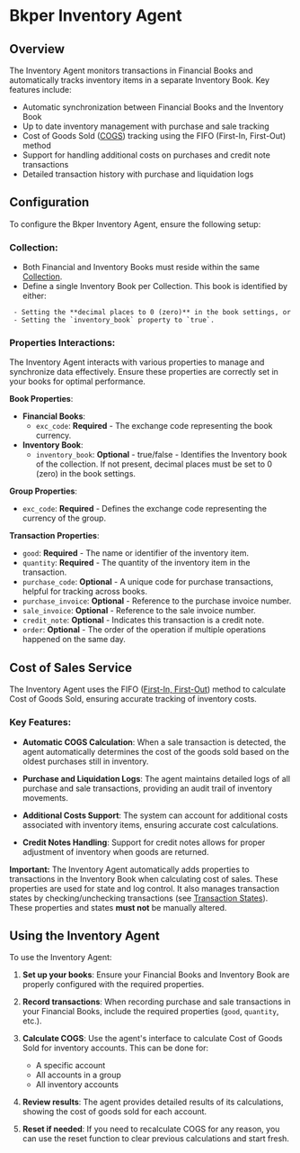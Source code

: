 # Bkper Inventory Agent

## Overview

The Inventory Agent monitors transactions in Financial Books and automatically tracks inventory items in a separate Inventory Book. Key features include:

- Automatic synchronization between Financial Books and the Inventory Book
- Up to date inventory management with purchase and sale tracking
- Cost of Goods Sold ([COGS](https://www.investopedia.com/terms/c/cogs.asp)) tracking using the FIFO (First-In, First-Out) method
- Support for handling additional costs on purchases and credit note transactions
- Detailed transaction history with purchase and liquidation logs

## Configuration

To configure the Bkper Inventory Agent, ensure the following setup:

### Collection:
<!-- TODO: ver o passo passo na documentacao -->
   - Both Financial and Inventory Books must reside within the same [Collection](https://help.bkper.com/en/articles/4208937-collections).
   - Define a single Inventory Book per Collection. This book is identified by either:
   <!-- TODO: verificar e corrigir -->
     - Setting the **decimal places to 0 (zero)** in the book settings, or
     - Setting the `inventory_book` property to `true`.

### Properties Interactions:

   The Inventory Agent interacts with various properties to manage and synchronize data effectively. Ensure these properties are correctly set in your books for optimal performance.

   **Book Properties**:
   - **Financial Books**:
     - `exc_code`: **Required** - The exchange code representing the book currency.
   - **Inventory Book**:
     - `inventory_book`: **Optional** - true/false - Identifies the Inventory book of the collection. If not present, decimal places must be set to 0 (zero) in the book settings.

   <!-- TODO: explain how to group and configure it -->
   **Group Properties**:
   - `exc_code`: **Required** - Defines the exchange code representing the currency of the group.

<!-- TODO: explain different transactions and how to configure them -->
   **Transaction Properties**:
   - `good`: **Required** - The name or identifier of the inventory item.
   - `quantity`: **Required** - The quantity of the inventory item in the transaction.
   - `purchase_code`: **Optional** - A unique code for purchase transactions, helpful for tracking across books.
   - `purchase_invoice`: **Optional** - Reference to the purchase invoice number.
   - `sale_invoice`: **Optional** - Reference to the sale invoice number.
   - `credit_note`: **Optional** - Indicates this transaction is a credit note.
   - `order`: **Optional** - The order of the operation if multiple operations happened on the same day.

## Cost of Sales Service

The Inventory Agent uses the FIFO ([First-In, First-Out](https://medium.com/magnimetrics/first-in-first-out-fifo-inventory-costing-f0bc00096a59)) method to calculate Cost of Goods Sold, ensuring accurate tracking of inventory costs.

### Key Features:

- **Automatic COGS Calculation**: When a sale transaction is detected, the agent automatically determines the cost of the goods sold based on the oldest purchases still in inventory.

- **Purchase and Liquidation Logs**: The agent maintains detailed logs of all purchase and sale transactions, providing an audit trail of inventory movements.

- **Additional Costs Support**: The system can account for additional costs associated with inventory items, ensuring accurate cost calculations.

- **Credit Notes Handling**: Support for credit notes allows for proper adjustment of inventory when goods are returned.

**Important:**
The Inventory Agent automatically adds properties to transactions in the Inventory Book when calculating cost of sales. These properties are used for state and log control. It also manages transaction states by checking/unchecking transactions (see [Transaction States](https://help.bkper.com/en/articles/2569149-transaction-status)). These properties and states **must not** be manually altered.

## Using the Inventory Agent

To use the Inventory Agent:

1. **Set up your books**: Ensure your Financial Books and Inventory Book are properly configured with the required properties.

2. **Record transactions**: When recording purchase and sale transactions in your Financial Books, include the required properties (`good`, `quantity`, etc.).

3. **Calculate COGS**: Use the agent's interface to calculate Cost of Goods Sold for inventory accounts. This can be done for:
   - A specific account
   - All accounts in a group
   - All inventory accounts

4. **Review results**: The agent provides detailed results of its calculations, showing the cost of goods sold for each account.

5. **Reset if needed**: If you need to recalculate COGS for any reason, you can use the reset function to clear previous calculations and start fresh.